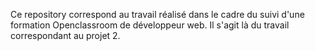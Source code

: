Ce repository correspond au travail réalisé dans le cadre du suivi d'une formation Openclassroom de développeur web. 
Il s'agit là du travail correspondant au projet 2.
